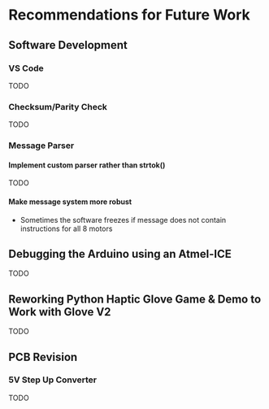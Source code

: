 # Recommendations for Future Work
## Software Development
### VS Code
TODO
### Checksum/Parity Check
TODO

### Message Parser
#### Implement custom parser rather than strtok()
TODO
#### Make message system more robust
- Sometimes the software freezes if message does not contain instructions for all 8 motors

## Debugging the Arduino using an Atmel-ICE
TODO

## Reworking Python Haptic Glove Game & Demo to Work with Glove V2
TODO

## PCB Revision
### 5V Step Up Converter
TODO
